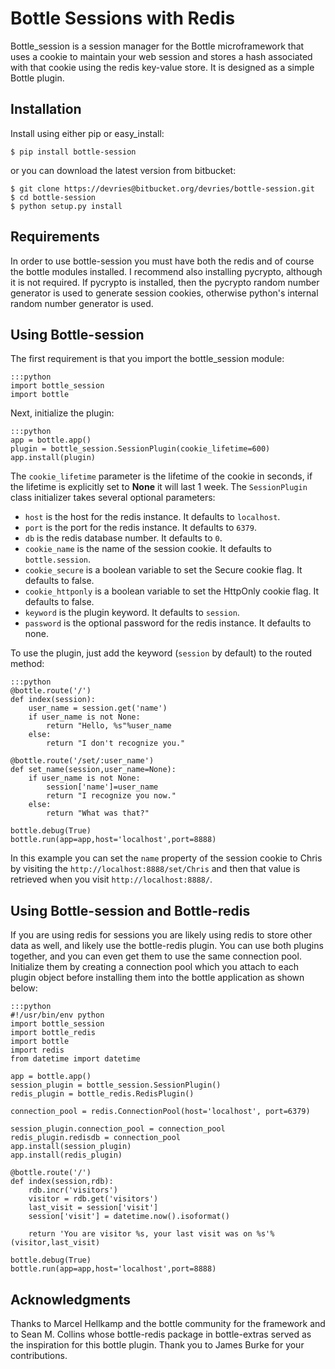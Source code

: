 Bottle Sessions with Redis
==========================

Bottle_session is a session manager for the Bottle microframework that uses a
cookie to maintain your web session and stores a hash associated with that
cookie using the redis key-value store. It is designed as a simple Bottle
plugin.

Installation
------------
Install using either pip or easy_install:

    $ pip install bottle-session

or you can download the latest version from bitbucket:

    $ git clone https://devries@bitbucket.org/devries/bottle-session.git
    $ cd bottle-session
    $ python setup.py install

Requirements
------------
In order to use bottle-session you must have both the redis and of course the
bottle modules installed. I recommend also installing pycrypto, although it is
not required. If pycrypto is installed, then the pycrypto random number
generator is used to generate session cookies, otherwise python's internal
random number generator is used.

Using Bottle-session
--------------------
The first requirement is that you import the bottle_session module:

    :::python
    import bottle_session
    import bottle

Next, initialize the plugin:

    :::python
    app = bottle.app()
    plugin = bottle_session.SessionPlugin(cookie_lifetime=600)
    app.install(plugin)

The `cookie_lifetime` parameter is the lifetime of the cookie in seconds, if
the lifetime is explicitly set to **None** it will last 1 week. The
`SessionPlugin` class initializer takes several optional parameters:

- `host` is the host for the redis instance. It defaults to `localhost`.
- `port` is the port for the redis instance. It defaults to `6379`.
- `db` is the redis database number. It defaults to `0`.
- `cookie_name` is the name of the session cookie. It defaults to
  `bottle.session`.
- `cookie_secure` is a boolean variable to set the Secure cookie flag.
   It defaults to false.
- `cookie_httponly` is a boolean variable to set the HttpOnly cookie flag.
   It defaults to false.
- `keyword` is the plugin keyword. It defaults to `session`.
- `password` is the optional password for the redis instance. It defaults to
  none.

To use the plugin, just add the keyword (`session` by default) to the routed
method:

    :::python
    @bottle.route('/')
    def index(session):
        user_name = session.get('name')
        if user_name is not None:
            return "Hello, %s"%user_name
        else:
            return "I don't recognize you."

    @bottle.route('/set/:user_name')
    def set_name(session,user_name=None):
        if user_name is not None:
            session['name']=user_name
            return "I recognize you now."
        else:
            return "What was that?"

    bottle.debug(True)
    bottle.run(app=app,host='localhost',port=8888)

In this example you can set the `name` property of the session cookie to Chris
by visiting the `http://localhost:8888/set/Chris` and then that value is
retrieved when you visit `http://localhost:8888/`. 

Using Bottle-session and Bottle-redis
-------------------------------------
If you are using redis for sessions you are likely using redis to store other
data as well, and likely use the bottle-redis plugin. You can use both plugins
together, and you can even get them to use the same connection pool.
Initialize them by creating a connection pool which you attach to each plugin
object before installing them into the bottle application as shown below:

    :::python
    #!/usr/bin/env python
    import bottle_session
    import bottle_redis
    import bottle
    import redis
    from datetime import datetime

    app = bottle.app()
    session_plugin = bottle_session.SessionPlugin()
    redis_plugin = bottle_redis.RedisPlugin()

    connection_pool = redis.ConnectionPool(host='localhost', port=6379)

    session_plugin.connection_pool = connection_pool
    redis_plugin.redisdb = connection_pool
    app.install(session_plugin)
    app.install(redis_plugin)

    @bottle.route('/')
    def index(session,rdb):
        rdb.incr('visitors')
        visitor = rdb.get('visitors')
        last_visit = session['visit']
        session['visit'] = datetime.now().isoformat()

        return 'You are visitor %s, your last visit was on %s'%(visitor,last_visit)

    bottle.debug(True)
    bottle.run(app=app,host='localhost',port=8888)

Acknowledgments
---------------
Thanks to Marcel Hellkamp and the bottle community for the framework and to
Sean M. Collins whose bottle-redis package in bottle-extras served as the
inspiration for this bottle plugin. Thank you to James Burke for
your contributions.
